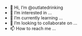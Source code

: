 - 👋 Hi, I’m @outlatedrinking
- 👀 I’m interested in ...
- 🌱 I’m currently learning ...
- 💞️ I’m looking to collaborate on ...
- 📫 How to reach me ...

<!---
outlatedrinking/outlatedrinking is a ✨ special ✨ repository because its `README.md` (this file) appears on your GitHub profile.
You can click the Preview link to take a look at your changes.
--->

